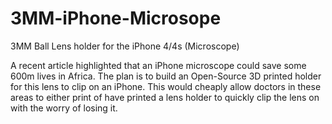 3MM-iPhone-Microsope
====================

3MM Ball Lens holder for the iPhone 4/4s (Microscope)

A recent article highlighted that an iPhone microscope could save some 600m lives in Africa. The plan is to build an Open-Source 3D printed holder for this lens to clip on an iPhone. This would cheaply allow doctors in these areas to either print of have printed a lens holder to quickly clip the lens on with the worry of losing it.
